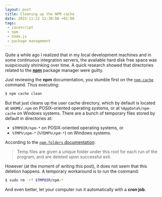 ```yaml
---
layout: post
title: Cleaning up the NPM cache
date: 2015-11-22 12:30:00 +01:00
tags:
 - javascript
 - npm
 - node.js
 - package management
---
```


Quite a while ago I realized that in my local development machines and in some continuous integration servers, the available hard disk free space was suspiciously shrinking over time. A quick research showed that directories related to the [**npm**](https://www.npmjs.com/) package manager were guilty.

Just reviewing the **npm** documentation, you stumble first on the [`npm-cache`](https://docs.npmjs.com/cli/cache) command. Thus executing:

~~~bash
$ npm cache clean
~~~

But that just cleans up the user cache directory, which by default is located at `$HOME/.npm` on POSIX-oriented operating systems, or at `%AppData%/npm-cache` on Windows systems. There are a bunch of temporary files stored by default in directories at:

+ `$TMPDIR/npm-*` on POSIX-oriented operating systems, or
+ `%TMP%\npm-*` (`%TEMP%\npm-*`) on Windows systems.

According to the [`npm-folders` documentation](https://docs.npmjs.com/files/folders):

> Temp files are given a unique folder under this root for each run of the program, and are deleted upon successful exit.

However (at the moment of writing this post), it does not seem that this deletion happens. A temporary workaround is to run the command:

~~~bash
$ sudo rm -rf $TMPDIR/npm-*
~~~

And even better, let your computer run it automatically with a **cron job**.
